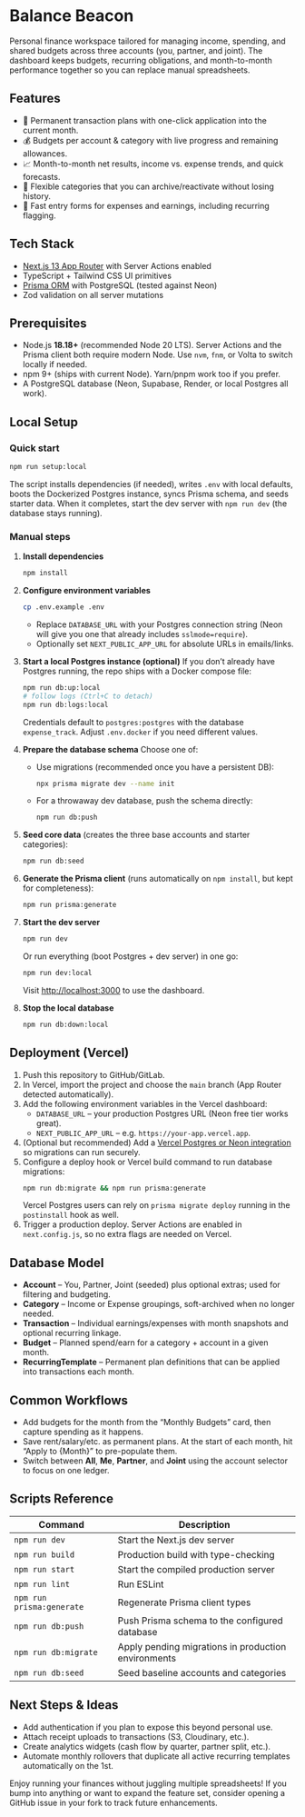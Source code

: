 # Balance Beacon

Personal finance workspace tailored for managing income, spending, and shared budgets across three accounts (you, partner, and joint). The dashboard keeps budgets, recurring obligations, and month-to-month performance together so you can replace manual spreadsheets.

## Features

- 🔁 Permanent transaction plans with one-click application into the current month.
- 💰 Budgets per account & category with live progress and remaining allowances.
- 📈 Month-to-month net results, income vs. expense trends, and quick forecasts.
- 📂 Flexible categories that you can archive/reactivate without losing history.
- 🧾 Fast entry forms for expenses and earnings, including recurring flagging.

## Tech Stack

- [Next.js 13 App Router](https://nextjs.org/docs/app) with Server Actions enabled
- TypeScript + Tailwind CSS UI primitives
- [Prisma ORM](https://www.prisma.io/) with PostgreSQL (tested against Neon)
- Zod validation on all server mutations

## Prerequisites

- Node.js **18.18+** (recommended Node 20 LTS). Server Actions and the Prisma client both require modern Node. Use `nvm`, `fnm`, or Volta to switch locally if needed.
- npm 9+ (ships with current Node). Yarn/pnpm work too if you prefer.
- A PostgreSQL database (Neon, Supabase, Render, or local Postgres all work).

## Local Setup

### Quick start

```bash
npm run setup:local
```

The script installs dependencies (if needed), writes `.env` with local defaults, boots the Dockerized Postgres instance, syncs Prisma schema, and seeds starter data. When it completes, start the dev server with `npm run dev` (the database stays running).

### Manual steps

1. **Install dependencies**
   ```bash
   npm install
   ```

2. **Configure environment variables**
   ```bash
   cp .env.example .env
   ```
   - Replace `DATABASE_URL` with your Postgres connection string (Neon will give you one that already includes `sslmode=require`).
   - Optionally set `NEXT_PUBLIC_APP_URL` for absolute URLs in emails/links.

3. **Start a local Postgres instance (optional)**
   If you don’t already have Postgres running, the repo ships with a Docker compose file:
   ```bash
   npm run db:up:local
   # follow logs (Ctrl+C to detach)
   npm run db:logs:local
   ```
   Credentials default to `postgres:postgres` with the database `expense_track`. Adjust `.env.docker` if you need different values.

4. **Prepare the database schema**
   Choose one of:
   - Use migrations (recommended once you have a persistent DB):
     ```bash
     npx prisma migrate dev --name init
     ```
   - For a throwaway dev database, push the schema directly:
     ```bash
     npm run db:push
     ```

5. **Seed core data** (creates the three base accounts and starter categories):
   ```bash
   npm run db:seed
   ```

6. **Generate the Prisma client** (runs automatically on `npm install`, but kept for completeness):
   ```bash
   npm run prisma:generate
   ```

7. **Start the dev server**
   ```bash
   npm run dev
   ```
   Or run everything (boot Postgres + dev server) in one go:
   ```bash
   npm run dev:local
   ```
   Visit [http://localhost:3000](http://localhost:3000) to use the dashboard.

8. **Stop the local database**
   ```bash
   npm run db:down:local
   ```

## Deployment (Vercel)

1. Push this repository to GitHub/GitLab.
2. In Vercel, import the project and choose the `main` branch (App Router detected automatically).
3. Add the following environment variables in the Vercel dashboard:
   - `DATABASE_URL` – your production Postgres URL (Neon free tier works great).
   - `NEXT_PUBLIC_APP_URL` – e.g. `https://your-app.vercel.app`.
4. (Optional but recommended) Add a [Vercel Postgres or Neon integration](https://vercel.com/integrations) so migrations can run securely.
5. Configure a deploy hook or Vercel build command to run database migrations:
   ```bash
   npm run db:migrate && npm run prisma:generate
   ```
   Vercel Postgres users can rely on `prisma migrate deploy` running in the `postinstall` hook as well.
6. Trigger a production deploy. Server Actions are enabled in `next.config.js`, so no extra flags are needed on Vercel.

## Database Model

- **Account** – You, Partner, Joint (seeded) plus optional extras; used for filtering and budgeting.
- **Category** – Income or Expense groupings, soft-archived when no longer needed.
- **Transaction** – Individual earnings/expenses with month snapshots and optional recurring linkage.
- **Budget** – Planned spend/earn for a category + account in a given month.
- **RecurringTemplate** – Permanent plan definitions that can be applied into transactions each month.

## Common Workflows

- Add budgets for the month from the “Monthly Budgets” card, then capture spending as it happens.
- Save rent/salary/etc. as permanent plans. At the start of each month, hit “Apply to {Month}” to pre-populate them.
- Switch between **All**, **Me**, **Partner**, and **Joint** using the account selector to focus on one ledger.

## Scripts Reference

| Command | Description |
| --- | --- |
| `npm run dev` | Start the Next.js dev server |
| `npm run build` | Production build with type-checking |
| `npm run start` | Start the compiled production server |
| `npm run lint` | Run ESLint |
| `npm run prisma:generate` | Regenerate Prisma client types |
| `npm run db:push` | Push Prisma schema to the configured database |
| `npm run db:migrate` | Apply pending migrations in production environments |
| `npm run db:seed` | Seed baseline accounts and categories |

## Next Steps & Ideas

- Add authentication if you plan to expose this beyond personal use.
- Attach receipt uploads to transactions (S3, Cloudinary, etc.).
- Create analytics widgets (cash flow by quarter, partner split, etc.).
- Automate monthly rollovers that duplicate all active recurring templates automatically on the 1st.

Enjoy running your finances without juggling multiple spreadsheets! If you bump into anything or want to expand the feature set, consider opening a GitHub issue in your fork to track future enhancements.
